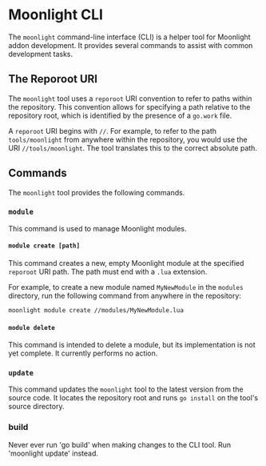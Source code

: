 # Moonlight CLI

The `moonlight` command-line interface (CLI) is a helper tool for Moonlight addon development. It provides several commands to assist with common development tasks.

## The Reporoot URI

The `moonlight` tool uses a `reporoot` URI convention to refer to paths within the repository. This convention allows for specifying a path relative to the repository root, which is identified by the presence of a `go.work` file.

A `reporoot` URI begins with `//`. For example, to refer to the path `tools/moonlight` from anywhere within the repository, you would use the URI `//tools/moonlight`. The tool translates this to the correct absolute path.

## Commands

The `moonlight` tool provides the following commands.

### `module`

This command is used to manage Moonlight modules.

#### `module create [path]`

This command creates a new, empty Moonlight module at the specified `reporoot` URI path. The path must end with a `.lua` extension.

For example, to create a new module named `MyNewModule` in the `modules` directory, run the following command from anywhere in the repository:

```bash
moonlight module create //modules/MyNewModule.lua
```

#### `module delete`

This command is intended to delete a module, but its implementation is not yet complete. It currently performs no action.

### `update`

This command updates the `moonlight` tool to the latest version from the source code. It locates the repository root and runs `go install` on the tool's source directory.

### build

Never ever run 'go build' when making changes to the CLI tool. Run 'moonlight update' instead.